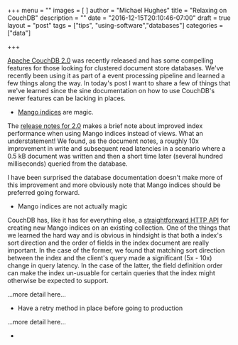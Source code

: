 +++
menu = ""
images = [
]
author = "Michael Hughes"
title = "Relaxing on CouchDB"
description = ""
date = "2016-12-15T20:10:46-07:00"
draft = true
layout = "post"
tags = ["tips", "using-software","databases"]
categories = ["data"]

+++

[Apache CouchDB 2.0][1] was recently released and has some compelling features for those looking for clustered document store databases. We've recently
been using it as part of a event processing pipeline and learned a few things along the way. In today's post I want to share a few of things that we've
learned since the sine documentation on how to use CouchDB's newer features can be lacking in places.

[1]: http://couchdb.apache.org/ "Apache CouchDB"

<!--more-->

- [Mango indices][3] are magic.

The [release notes for 2.0][2] makes a brief note about improved index performance when using Mango indices instead of views. What an understatement! We found, as the document notes,
a roughly 10x improvement in write and subsequent read latencies in a scenario where a 0.5 kB document was written and then a short time later (several hundred milliseconds) queried from the database.

I have been surprised the database documentation doesn't make more of this improvement and more obviously note that Mango indices should be preferred going forward.

- Mango indices are not actually magic

CouchDB has, like it has for everything else, a [straightforward HTTP API][4] for creating new Mango indices on an existing collection. One of the things that we learned the hard way and is obvious in 
hindsight is that both a index's sort direction and the order of fields in the index document are really important. In the case of the former, we found that matching sort direction between the index and the
client's query made a significant (5x - 10x) change in query latency. In the case of the latter, the field definition order can make the index un-usuable for certain queries that the index might otherwise be
expected to support.

...more detail here...

- Have a retry method in place before going to production

...more detail here...

- 


[2]: http://docs.couchdb.org/en/2.0.0/whatsnew/2.0.html#id2 "Apache CouchDB 2.0 Release Notes"
[3]: https://blog.couchdb.org/2016/08/03/feature-mango-query/ "Mango indices"
[4]: http://docs.couchdb.org/en/2.0.0/api/database/find.html#db-index "Create a mango index"